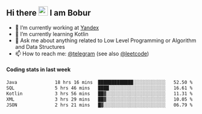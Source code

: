 ## Hi there <img src="https://media.giphy.com/media/hvRJCLFzcasrR4ia7z/giphy.gif" width="25px" height="25px"> I am Bobur

- 💼 I’m currently working at [Yandex](https://yandex.ru/)
- 🌱 I’m currently learning Kotlin
- 💬 Ask me about anything related to Low Level Programming or Algorithm and Data Structures
- 📫 How to reach me: [@telegram](https://t.me/octoant) (see also [@leetcode](https://leetcode.com/octoant/))    

#### Coding stats in last week

<!--START_SECTION:waka-->

```txt
Java              18 hrs 16 mins  █████████████░░░░░░░░░░░░   52.50 %
SQL               5 hrs 46 mins   ████░░░░░░░░░░░░░░░░░░░░░   16.61 %
Kotlin            3 hrs 56 mins   ██▓░░░░░░░░░░░░░░░░░░░░░░   11.31 %
XML               3 hrs 29 mins   ██▓░░░░░░░░░░░░░░░░░░░░░░   10.05 %
JSON              2 hrs 21 mins   █▓░░░░░░░░░░░░░░░░░░░░░░░   06.79 %
```

<!--END_SECTION:waka-->
